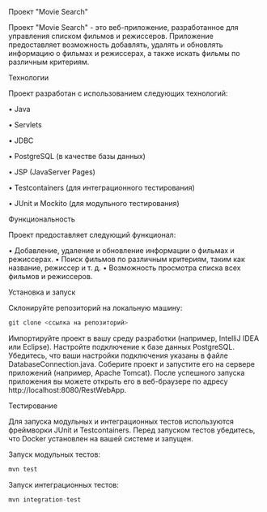 Проект "Movie Search"

Проект "Movie Search" - это веб-приложение, разработанное для управления списком фильмов и режиссеров.
Приложение предоставляет возможность добавлять, удалять и обновлять информацию о фильмах и режиссерах,
а также искать фильмы по различным критериям.

Технологии

Проект разработан с использованием следующих технологий:

 • Java
 
 • Servlets
 
 • JDBC
 
 • PostgreSQL (в качестве базы данных)
 
 • JSP (JavaServer Pages)
 
 • Testcontainers (для интеграционного тестирования)
 
 • JUnit и Mockito (для модульного тестирования)
 
Функциональность

Проект предоставляет следующий функционал:

 • Добавление, удаление и обновление информации о фильмах и режиссерах.
 • Поиск фильмов по различным критериям, таким как название, режиссер и т. д.
 • Возможность просмотра списка всех фильмов и режиссеров.
 
Установка и запуск

Склонируйте репозиторий на локальную машину:

```java
git clone <ссылка на репозиторий>
 ```
Импортируйте проект в вашу среду разработки (например, IntelliJ IDEA или Eclipse).
Настройте подключение к базе данных PostgreSQL. Убедитесь, что ваши настройки подключения указаны в файле DatabaseConnection.java.
Соберите проект и запустите его на сервере приложений (например, Apache Tomcat).
После успешного запуска приложения вы можете открыть его в веб-браузере по адресу http://localhost:8080/RestWebApp.
 
Тестирование

Для запуска модульных и интеграционных тестов используются фреймворки JUnit и Testcontainers.
Перед запуском тестов убедитесь, что Docker установлен на вашей системе и запущен.

Запуск модульных тестов:

```java
mvn test
```

Запуск интеграционных тестов:
```java
mvn integration-test
```
